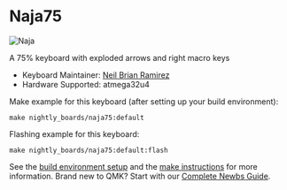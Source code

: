 # Naja75

![Naja](https://i.imgur.com/uM0hQ92.jpg)

A 75% keyboard with exploded arrows and right macro keys

* Keyboard Maintainer: [Neil Brian Ramirez](https://github.com/NightlyBoards)
* Hardware Supported: atmega32u4

Make example for this keyboard (after setting up your build environment):

    make nightly_boards/naja75:default
    
Flashing example for this keyboard:

    make nightly_boards/naja75:default:flash

See the [build environment setup](https://docs.qmk.fm/#/getting_started_build_tools) and the [make instructions](https://docs.qmk.fm/#/getting_started_make_guide) for more information. Brand new to QMK? Start with our [Complete Newbs Guide](https://docs.qmk.fm/#/newbs).

